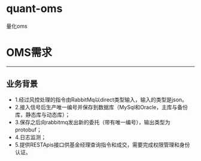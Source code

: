 # quant-oms
量化oms
# OMS需求

------
## 业务背景
* 1.经过风控处理的指令由RabbitMq以direct类型输入，输入的类型是json。
* 2.接入信号后生产唯一编号并保存到数据库（MySql和Oracle，主库与备份库，静态库与动态库）；
* 3.保存之后向rabbitmq发出新的委托（带有唯一编号），输出类型为protobuf；
* 4.日志监测；
* 5.提供RESTApis接口供基金经理查询指令和成交，需要完成权限管理和身份认证。